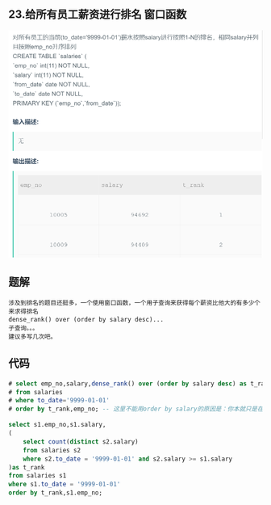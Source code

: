 ## 23.给所有员工薪资进行排名 窗口函数

![image-20201224235428036](SQL题解模板.assets/image-20201224235428036.png)



## 题解

```
涉及到排名的题目还挺多，一个使用窗口函数，一个用子查询来获得每个薪资比他大的有多少个来求得排名
dense_rank() over (order by salary desc)...
子查询。。。
建议多写几次吧。
```



## 代码

```sql
# select emp_no,salary,dense_rank() over (order by salary desc) as t_rank
# from salaries 
# where to_date='9999-01-01' 
# order by t_rank,emp_no; -- 这里不能用order by salary的原因是：你本就只是在每个数据后面加了一个排名，接下来是要按照排名来计算，不是按照没有排名的薪资。
```

```sql
select s1.emp_no,s1.salary,
(
    select count(distinct s2.salary) 
    from salaries s2
    where s2.to_date = '9999-01-01' and s2.salary >= s1.salary 
)as t_rank
from salaries s1
where s1.to_date = '9999-01-01' 
order by t_rank,s1.emp_no;
```

